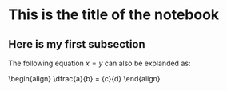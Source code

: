 # This is the title of the notebook

## Here is my first subsection

The following equation $x=y$ can also be explanded as:

\begin{align}
  \dfrac{a}{b} = {c}{d}
\end{align}

